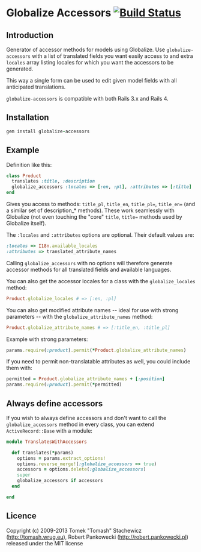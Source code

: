 # Globalize Accessors [![Build Status](https://travis-ci.org/globalize/globalize-accessors.png)](https://travis-ci.org/globalize/globalize-accessors)

## Introduction

Generator of accessor methods for models using Globalize. Use `globalize-accessors` with a list of translated fields you want easily access to and extra `locales` array listing locales for which you want the accessors to be generated.

This way a single form can be used to edit given model fields with all anticipated translations.

`globalize-accessors` is compatible with both Rails 3.x and Rails 4.


## Installation

````ruby
gem install globalize-accessors
````

## Example

Definition like this:

````ruby
class Product
  translates :title, :description
  globalize_accessors :locales => [:en, :pl], :attributes => [:title]
end
````

Gives you access to methods: `title_pl`, `title_en`, `title_pl=`, `title_en=` (and a similar set of description_* methods). These work seamlessly with Globalize (not even touching the "core" `title`, `title=` methods used by Globalize itself).

The `:locales` and `:attributes` options are optional. Their default values are:

````ruby
:locales => I18n.available_locales
:attributes => translated_attribute_names
````

Calling `globalize_accessors` with no options will therefore generate accessor methods for all translated fields and available languages.

You can also get the accessor locales for a class with the `globalize_locales` method:

````ruby
Product.globalize_locales # => [:en, :pl]
````

You can also get modified attribute names -- ideal for use with strong parameters -- with the `globalize_attribute_names` method:

````ruby
Product.globalize_attribute_names # => [:title_en, :title_pl]
````

Example with strong parameters:

````ruby
params.require(:product).permit(*Product.globalize_attribute_names)
````

If you need to permit non-translatable attributes as well, you could include them with:

````ruby
permitted = Product.globalize_attribute_names + [:position]
params.require(:product).permit(*permitted)
````

## Always define accessors

If you wish to always define accessors and don't want to call the `globalize_accessors` method in every class, you can extend `ActiveRecord::Base` with a module:

````ruby
module TranslatesWithAccessors

  def translates(*params)
    options = params.extract_options!
    options.reverse_merge!(:globalize_accessors => true)
    accessors = options.delete(:globalize_accessors)
    super
    globalize_accessors if accessors
  end

end
````

## Licence

Copyright (c) 2009-2013 Tomek "Tomash" Stachewicz (http://tomash.wrug.eu),  Robert Pankowecki (http://robert.pankowecki.pl) released under the MIT license
